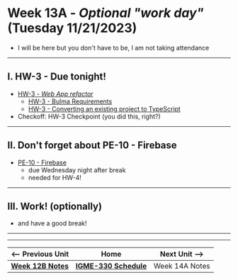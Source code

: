 # Week 13A - *Optional "work day"* (Tuesday 11/21/2023)

- I will be here but you don't have to be, I am not taking attendance

---
## I. HW-3 - Due tonight!

- [HW-3 - *Web App refactor*](../hw/hw-3.md)
  - [HW-3 - Bulma Requirements](../hw/hw3-bulma-requirements.md)
  - [HW-3 - Converting an existing project to TypeScript](../hw/hw3-typescript-notes.md)
- Checkoff: HW-3 Checkpoint (you did this, right?)

---

## II. Don't forget about PE-10 - Firebase
- [PE-10 - Firebase](../pe/pe-10.md)
  - due Wednesday night after break
  - needed for HW-4!

---

## III. Work! (optionally)
- and have a good break!

---
---

| <-- Previous Unit | Home | Next Unit -->
| --- | --- | --- 
| [**Week 12B Notes**](12B.md)  |  [**IGME-330 Schedule**](../schedule.md) | Week 14A Notes

